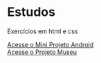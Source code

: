 # Estudos
Exercícios em html e css

<a href="https://leeticia-araaujo.github.io/estudos/html-css/desafios/10-mini-projeto/" target="_blank">Acesse o Mini Projeto Android</a> <br>
<a href="https://leeticia-araaujo.github.io/estudos/html-css/desafios/museo/" target="_blank">Acesse o Projeto Museu</a> 
